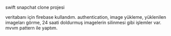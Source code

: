 swift snapchat clone projesi

veritabanı için firebase kullandım. authentication, image yükleme, yüklenilen imageları görme, 24 saati doldurmuş imagelerin silinmesi gibi işlemler var.
mvvm pattern ile yaptım.
